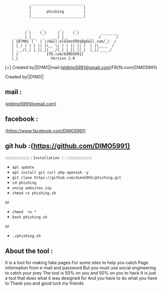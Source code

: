                 ________________________
               |                        |
               |       phishing         |
               |________________________|


              _      _       _      _                    
             | |    (_)     | |    (_)          ________  
        _ __ | |__   _  ___ | |__   _  _ ___   /  _    /        
       | {D!M0} | ' | |/mail:eldimo5991@gmail.com/_/  /         
       | |_) | | | || |\__ \| | | || || |  | |\____  /       
       | .__/|_| |_||_||___/|_| |_||_||_|  |_|/_____/         
       | |             {fb.com/DIMO5991}                   
       |_|               Version 2.0      
 
 [+] Created by||D!M0||mail:{eldimo5991@gmail.com}FB{fb.com/DIMO5991} 

Created by||D!M0||

## mail :
  {eldimo5991@gmail.com}
## facebook :
  {https://www.facebook.com/DIMO5991}

## git hub :{https://github.com/DIMO5991}
 
::::::::::::::::::::
: `Installation :` :
::::::::::::::::::::
* ` apt update `
* ` apt install git curl php openssh -y `
* ` git clone https://github.com/dimo5991/phishing.git `
* ` cd phishing `
* ` unzip websites.zip `
* ` chmod +x phishing.sh `                                    

or                     

* ` chmod  +x *  `
* ` bash phishing.sh `                         

or                 

* ` ./phishing.sh `

## About the tool :
It is a tool for making fake pages
For some sites to help you catch
Page information from e-mail and password
But you must use social engineering to catch your prey
The tool is 50% on you and 50% on you to hack
It is just a tool that does what it was designed for
And you have to do what you have to
Thank you and good luck my friends




